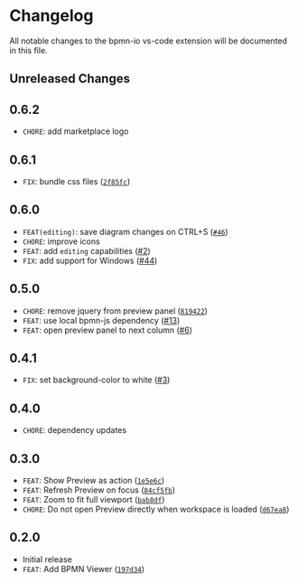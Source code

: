 # Changelog

All notable changes to the bpmn-io vs-code extension will be documented in this file.

## Unreleased Changes


## 0.6.2

- `CHORE`: add marketplace logo

## 0.6.1

- `FIX`: bundle css files ([`2f85fc`](https://github.com/pinussilvestrus/vs-code-bpmn-io/commit/2f85fc939a7fba3c356755436faadecaf9611934))

## 0.6.0

- `FEAT(editing)`: save diagram changes on CTRL+S ([`#46`](https://github.com/pinussilvestrus/vs-code-bpmn-io/issues/46))
- `CHORE`: improve icons
- `FEAT`: add `editing` capabilities ([#2](https://github.com/pinussilvestrus/vs-code-bpmn-io/issues/2))
- `FIX`: add support for Windows ([#44](https://github.com/pinussilvestrus/vs-code-bpmn-io/issues/44))

## 0.5.0

- `CHORE`: remove jquery from preview panel ([`819422`](https://github.com/pinussilvestrus/vs-code-bpmn-io/commit/819422bf16cd4bfc42e06c4245205b996217af1a))
- `FEAT`: use local bpmn-js dependency ([#13](https://github.com/pinussilvestrus/vs-code-bpmn-io/issues/13))
- `FEAT`: open preview panel to next column ([#6](https://github.com/pinussilvestrus/vs-code-bpmn-io/issues/6))

## 0.4.1

- `FIX`: set background-color to white ([#3](https://github.com/pinussilvestrus/vs-code-bpmn-io/issues/3))

## 0.4.0

- `CHORE`: dependency updates

## 0.3.0

- `FEAT`: Show Preview as action ([`1e5e6c`](https://github.com/pinussilvestrus/vs-code-bpmn-io/commit/1e5e6c37eba38745c6f01c2b7428e56078e865b5))
- `FEAT`: Refresh Preview on focus ([`84cf5fb`](https://github.com/pinussilvestrus/vs-code-bpmn-io/commit/84cf5fb131d71a75906f3adc7a43a879eac3f39a))
- `FEAT`: Zoom to fit full viewport ([`bab8df`](https://github.com/pinussilvestrus/vs-code-bpmn-io/commit/bab8dfd920d9cec229587d84032ec927d863af67))
- `CHORE`: Do not open Preview directly when workspace is loaded ([`d67ea8`](https://github.com/pinussilvestrus/vs-code-bpmn-io/commit/d67ea82735e952b271ff8ccb44ccf063da3e1865))

## 0.2.0

- Initial release
- `FEAT`: Add BPMN Viewer ([`197d34`](https://github.com/pinussilvestrus/vs-code-bpmn-io/commit/197d3465890c13e53b3391123b7fbda82d341415))
